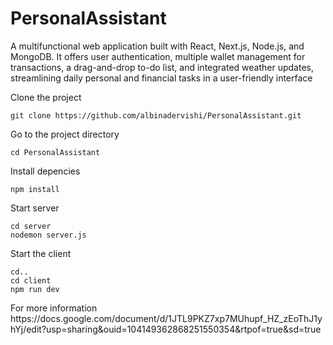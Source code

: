 <h1> PersonalAssistant</h1>  

<p> A multifunctional web application built with React, Next.js, Node.js, and MongoDB. It offers user authentication, multiple wallet management for transactions, a drag-and-drop to-do list, and integrated weather updates, streamlining daily personal and financial tasks in a user-friendly interface</p>


<p>Clone the project</p>

`
git clone https://github.com/albinadervishi/PersonalAssistant.git
`

<p>Go to the project directory</p>

`
cd PersonalAssistant
`

<p>Install depencies</p>

`
npm install
`

<p>Start server</p>

```
cd server
nodemon server.js
```

<p>Start the client</p>

```
cd..
cd client
npm run dev
```

<p>For more information https://docs.google.com/document/d/1JTL9PKZ7xp7MUhupf_HZ_zEoThJ1yhYj/edit?usp=sharing&ouid=104149362868251550354&rtpof=true&sd=true</p>
